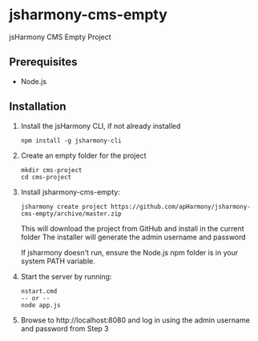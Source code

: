 # jsharmony-cms-empty
jsHarmony CMS Empty Project

## Prerequisites

* Node.js

## Installation

1. Install the jsHarmony CLI, if not already installed
   ````
   npm install -g jsharmony-cli
   ````
   
2. Create an empty folder for the project
   ````
   mkdir cms-project
   cd cms-project
   ````
   
3. Install jsharmony-cms-empty:
   ````
   jsharmony create project https://github.com/apHarmony/jsharmony-cms-empty/archive/master.zip
   ````
   This will download the project from GitHub and install in the current folder
   The installer will generate the admin username and password

   If jsharmony doesn't run, ensure the Node.js npm folder is in your system PATH variable.
   
4. Start the server by running:
   ````
   nstart.cmd
   -- or --
   node app.js
   ````
  
5. Browse to http://localhost:8080 and log in using the admin username and password from Step 3